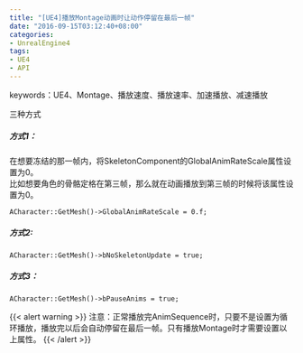 ```yaml
---
title: "[UE4]播放Montage动画时让动作停留在最后一帧"
date: "2016-09-15T03:12:40+08:00"
categories:
- UnrealEngine4
tags:
- UE4
- API
---
```


keywords：UE4、Montage、播放速度、播放速率、加速播放、减速播放

三种方式
##### 方式1：
在想要冻结的那一帧内，将SkeletonComponent的GlobalAnimRateScale属性设置为0。  
比如想要角色的骨骼定格在第三帧，那么就在动画播放到第三帧的时候将该属性设置为0。

    ACharacter::GetMesh()->GlobalAnimRateScale = 0.f;

##### 方式2:

    ACharacter::GetMesh()->bNoSkeletonUpdate = true;

##### 方式3：

    ACharacter::GetMesh()->bPauseAnims = true;

{{< alert warning >}}
注意：正常播放完AnimSequence时，只要不是设置为循环播放，播放完以后会自动停留在最后一帧。只有播放Montage时才需要设置以上属性。
{{< /alert >}}